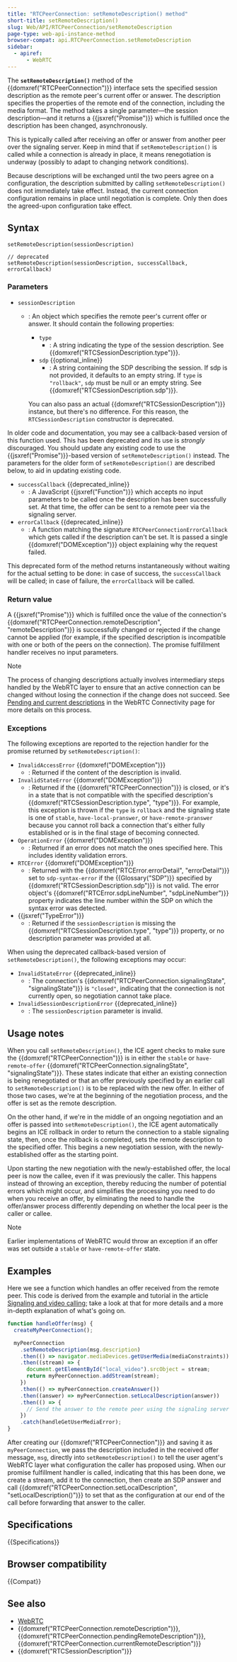 ```yaml
---
title: "RTCPeerConnection: setRemoteDescription() method"
short-title: setRemoteDescription()
slug: Web/API/RTCPeerConnection/setRemoteDescription
page-type: web-api-instance-method
browser-compat: api.RTCPeerConnection.setRemoteDescription
sidebar:
  - apiref:
      - WebRTC
---
```


The **`setRemoteDescription()`** method of the {{domxref("RTCPeerConnection")}} interface sets the specified session description as the remote peer's current offer or answer.
The description specifies the properties of the remote end of the connection, including the media format.
The method takes a single parameter—the session description—and it returns a {{jsxref("Promise")}} which is fulfilled once the description has been changed, asynchronously.

This is typically called after receiving an offer or answer from another peer over the signaling server.
Keep in mind that if `setRemoteDescription()` is called while a connection is already in place, it means renegotiation is underway (possibly to adapt to changing network conditions).

Because descriptions will be exchanged until the two peers agree on a configuration, the description submitted by calling `setRemoteDescription()` does not immediately take effect.
Instead, the current connection configuration remains in place until negotiation is complete.
Only then does the agreed-upon configuration take effect.

## Syntax

```js-nolint
setRemoteDescription(sessionDescription)

// deprecated
setRemoteDescription(sessionDescription, successCallback, errorCallback)
```

### Parameters

- `sessionDescription`
  - : An object which specifies the remote peer's current offer or answer. It should contain the following properties:
    - `type`
      - : A string indicating the type of the session description. See {{domxref("RTCSessionDescription.type")}}.
    - `sdp` {{optional_inline}}
      - : A string containing the SDP describing the session. If sdp is not provided, it defaults to an empty string. If `type` is `"rollback"`, `sdp` must be null or an empty string. See {{domxref("RTCSessionDescription.sdp")}}.

    You can also pass an actual {{domxref("RTCSessionDescription")}} instance, but there's no difference. For this reason, the `RTCSessionDescription` constructor is deprecated.

In older code and documentation, you may see a callback-based version of this function used.
This has been deprecated and its use is _strongly_ discouraged.
You should update any existing code to use the {{jsxref("Promise")}}-based version of `setRemoteDescription()` instead.
The parameters for the older form of `setRemoteDescription()` are described below, to aid in updating existing code.

- `successCallback` {{deprecated_inline}}
  - : A JavaScript {{jsxref("Function")}} which accepts no input parameters to be called once the description has been successfully set.
    At that time, the offer can be sent to a remote peer via the signaling server.
- `errorCallback` {{deprecated_inline}}
  - : A function matching the signature `RTCPeerConnectionErrorCallback` which gets called if the description can't be set.
    It is passed a single {{domxref("DOMException")}} object explaining why the request failed.

This deprecated form of the method returns instantaneously without waiting for the actual setting to be done: in case of success, the `successCallback` will be called; in case of failure, the `errorCallback` will be called.

### Return value

A {{jsxref("Promise")}} which is fulfilled once the value of the connection's {{domxref("RTCPeerConnection.remoteDescription", "remoteDescription")}} is successfully changed or rejected if the change cannot be applied (for example, if the specified description is incompatible with one or both of the peers on the connection).
The promise fulfillment handler receives no input parameters.

> [!NOTE]
> The process of changing descriptions actually involves intermediary steps handled by the WebRTC layer to ensure that an active connection can be changed without losing the connection if the change does not succeed.
> See [Pending and current descriptions](/en-US/docs/Web/API/WebRTC_API/Connectivity#pending_and_current_descriptions) in the WebRTC Connectivity page for more details on this process.

### Exceptions

The following exceptions are reported to the rejection handler for the promise returned by `setRemoteDescription()`:

- `InvalidAccessError` {{domxref("DOMException")}}
  - : Returned if the content of the description is invalid.
- `InvalidStateError` {{domxref("DOMException")}}
  - : Returned if the {{domxref("RTCPeerConnection")}} is closed, or it's in a state that is not compatible with the specified description's
    {{domxref("RTCSessionDescription.type", "type")}}.
    For example, this exception is thrown if the `type` is `rollback` and the signaling state is one of `stable`, `have-local-pranswer`, or `have-remote-pranswer` because you cannot roll back a connection that's either fully established or is in the final stage of becoming connected.
- `OperationError` {{domxref("DOMException")}}
  - : Returned if an error does not match the ones specified here. This includes identity validation errors.
- `RTCError` {{domxref("DOMException")}}
  - : Returned with the {{domxref("RTCError.errorDetail", "errorDetail")}} set to `sdp-syntax-error` if the {{Glossary("SDP")}} specified by {{domxref("RTCSessionDescription.sdp")}} is not valid.
    The error object's {{domxref("RTCError.sdpLineNumber", "sdpLineNumber")}} property indicates the line number within the SDP on which the syntax error was detected.
- {{jsxref("TypeError")}}
  - : Returned if the `sessionDescription` is missing the {{domxref("RTCSessionDescription.type", "type")}} property, or no description parameter was provided at all.

When using the deprecated callback-based version of `setRemoteDescription()`, the following exceptions may occur:

- `InvalidStateError` {{deprecated_inline}}
  - : The connection's {{domxref("RTCPeerConnection.signalingState", "signalingState")}} is `"closed"`, indicating that the connection is not currently open, so negotiation cannot take place.
- `InvalidSessionDescriptionError` {{deprecated_inline}}
  - : The `sessionDescription` parameter is invalid.

## Usage notes

When you call `setRemoteDescription()`, the ICE agent checks to make sure the {{domxref("RTCPeerConnection")}} is in either the `stable` or `have-remote-offer` {{domxref("RTCPeerConnection.signalingState", "signalingState")}}.
These states indicate that either an existing connection is being renegotiated or that an offer previously specified by an earlier call to `setRemoteDescription()` is to be replaced with the new offer.
In either of those two cases, we're at the beginning of the negotiation process, and the offer is set as the remote description.

On the other hand, if we're in the middle of an ongoing negotiation and an offer is passed into `setRemoteDescription()`, the ICE agent automatically begins an ICE rollback in order to return the connection to a stable signaling state, then, once the rollback is completed, sets the remote description to the specified offer.
This begins a new negotiation session, with the newly-established offer as the starting point.

Upon starting the new negotiation with the newly-established offer, the local peer is now the callee, even if it was previously the caller.
This happens instead of throwing an exception, thereby reducing the number of potential errors which might occur, and simplifies the processing you need to do when you receive an offer, by eliminating the need to handle the offer/answer process differently depending on whether the local peer is the caller or callee.

> [!NOTE]
> Earlier implementations of WebRTC would throw an exception if an offer was set outside a `stable` or `have-remote-offer` state.

## Examples

Here we see a function which handles an offer received from the remote peer.
This code is derived from the example and tutorial in the article [Signaling and video calling](/en-US/docs/Web/API/WebRTC_API/Signaling_and_video_calling); take a look at that for more details and a more in-depth explanation of what's going on.

```js
function handleOffer(msg) {
  createMyPeerConnection();

  myPeerConnection
    .setRemoteDescription(msg.description)
    .then(() => navigator.mediaDevices.getUserMedia(mediaConstraints))
    .then((stream) => {
      document.getElementById("local_video").srcObject = stream;
      return myPeerConnection.addStream(stream);
    })
    .then(() => myPeerConnection.createAnswer())
    .then((answer) => myPeerConnection.setLocalDescription(answer))
    .then(() => {
      // Send the answer to the remote peer using the signaling server
    })
    .catch(handleGetUserMediaError);
}
```

After creating our {{domxref("RTCPeerConnection")}} and saving it as `myPeerConnection`, we pass the description included in the received offer
message, `msg`, directly into `setRemoteDescription()` to tell the user agent's WebRTC layer what configuration the caller has proposed using.
When our promise fulfillment handler is called, indicating that this has been done, we create a stream, add it to the connection, then create an SDP answer and call {{domxref("RTCPeerConnection.setLocalDescription", "setLocalDescription()")}} to set that as the configuration at our end of the call before forwarding that answer to the caller.

## Specifications

{{Specifications}}

## Browser compatibility

{{Compat}}

## See also

- [WebRTC](/en-US/docs/Web/API/WebRTC_API)
- {{domxref("RTCPeerConnection.remoteDescription")}},
  {{domxref("RTCPeerConnection.pendingRemoteDescription")}},
  {{domxref("RTCPeerConnection.currentRemoteDescription")}}
- {{domxref("RTCSessionDescription")}}
